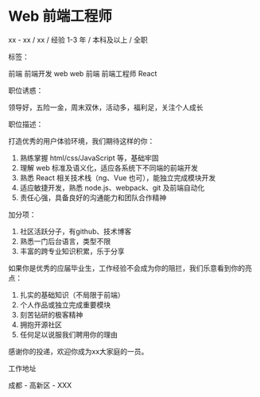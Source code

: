 # Web 前端工程师

xx - xx / xx / 经验 1-3 年 / 本科及以上 / 全职

标签：

前端 前端开发 web web 前端 前端工程师 React

职位诱惑：

领导好，五险一金，周末双休，活动多，福利足，关注个人成长

职位描述：

打造优秀的用户体验环境，我们期待这样的你：

1. 熟练掌握 html/css/JavaScript 等，基础牢固
2. 理解 web 标准及语义化，适应各系统下不同端的前端开发
3. 熟悉 React 相关技术栈（ng、Vue 也可），能独立完成模块开发
4. 适应敏捷开发，熟悉 node.js、webpack、git 及前端自动化 
5. 责任心强，具备良好的沟通能力和团队合作精神

加分项：

1. 社区活跃分子，有github、技术博客
2. 熟悉一门后台语言，类型不限
3. 丰富的跨专业知识积累，乐于分享

如果你是优秀的应届毕业生，工作经验不会成为你的阻拦，我们乐意看到你的亮点：

1. 扎实的基础知识（不局限于前端）
2. 个人作品或独立完成重要模块
3. 刻苦钻研的极客精神
4. 拥抱开源社区
5. 任何足以说服我们聘用你的理由

感谢你的投递，欢迎你成为xx大家庭的一员。

工作地址

成都 - 高新区 - XXX
